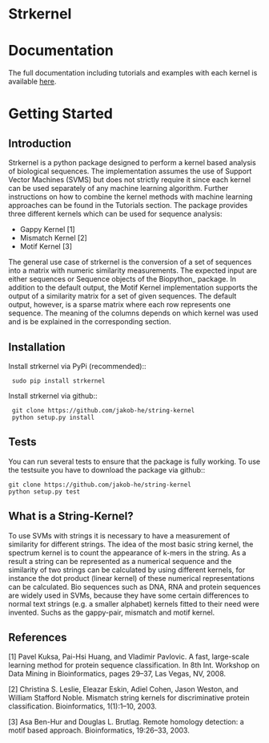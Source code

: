 Strkernel
=========

Documentation
=============

The full documentation including tutorials and examples with each kernel is available [here](https://string-kernel.readthedocs.io/en/latest/).


Getting Started
===============

Introduction
------------

Strkernel is a python package designed to perform a kernel based analysis of biological sequences. The implementation assumes the use of Support Vector Machines (SVMS) but does not strictly require it since each kernel can be used separately of any machine learning algorithm. Further instructions on how to combine the kernel methods with machine learning approaches can be found in the Tutorials section. The package provides three different kernels which can be used for sequence analysis:

- Gappy Kernel [1]
- Mismatch Kernel [2]
- Motif Kernel [3]

The general use case of strkernel is the conversion of a set of sequences into a matrix with numeric similarity measurements. The expected input are either sequences or Sequence objects of the Biopython_ package. 
In addition to the default output, the Motif Kernel implementation supports the output of a similarity matrix for a set of given sequences. The default output, however, is a sparse matrix where each row represents one sequence. The meaning of the columns depends on which kernel was used and is be explained in the corresponding section. 

Installation
------------

Install strkernel via PyPi (recommended)::

     sudo pip install strkernel

Install strkernel via github::

     git clone https://github.com/jakob-he/string-kernel
     python setup.py install

Tests
-----

You can run several tests to ensure that the package is fully working. To use the testsuite you have to download the package via github::

    git clone https://github.com/jakob-he/string-kernel
    python setup.py test



What is a String-Kernel?
-----------------
To use SVMs with strings it is necessary to have a measurement of similarity for different strings.
The idea of the most basic string kernel, the spectrum kernel is to count the appearance of k-mers in the string. As a result a string can be represented as a numerical sequence and the similarity of two strings can be calculated by using different kernels, for instance the dot product (linear kernel) of these numerical representations can be calculated.
Bio sequences such as DNA, RNA and protein sequences are widely used in SVMs, because they have some certain differences to normal text strings (e.g. a smaller alphabet) kernels fitted to their need were invented. Suchs as the gappy-pair, mismatch and motif kernel. 

References
----------

[1] Pavel Kuksa, Pai-Hsi Huang, and Vladimir Pavlovic. A fast, large-scale learning method for protein sequence classification. In 8th Int. Workshop on Data Mining in Bioinformatics, pages 29–37, Las Vegas, NV, 2008.

[2] Christina S. Leslie, Eleazar Eskin, Adiel Cohen, Jason Weston, and William Stafford Noble. Mismatch string kernels for discriminative protein classification. Bioinformatics, 1(1):1–10, 2003.

[3] Asa Ben-Hur and Douglas L. Brutlag. Remote homology detection: a motif based approach. Bioinformatics, 19:26–33, 2003.


